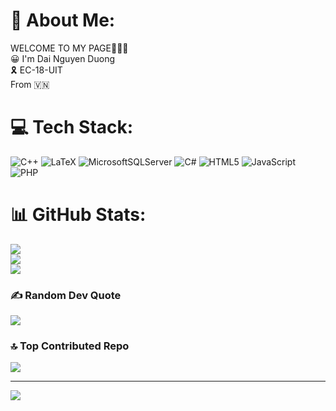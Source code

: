# 💫 About Me:
WELCOME TO MY PAGE👋👋👋<br>😀 I'm Dai Nguyen Duong<br>🎗 EC-18-UIT<br>From 🇻🇳


# 💻 Tech Stack:
![C++](https://img.shields.io/badge/c++-%2300599C.svg?style=plastic&logo=c%2B%2B&logoColor=white) ![LaTeX](https://img.shields.io/badge/latex-%23008080.svg?style=plastic&logo=latex&logoColor=white) ![MicrosoftSQLServer](https://img.shields.io/badge/Microsoft%20SQL%20Server-CC2927?style=plastic&logo=microsoft%20sql%20server&logoColor=white) ![C#](https://img.shields.io/badge/c%23-%23239120.svg?style=plastic&logo=csharp&logoColor=white) ![HTML5](https://img.shields.io/badge/html5-%23E34F26.svg?style=plastic&logo=html5&logoColor=white) ![JavaScript](https://img.shields.io/badge/javascript-%23323330.svg?style=plastic&logo=javascript&logoColor=%23F7DF1E) ![PHP](https://img.shields.io/badge/php-%23777BB4.svg?style=plastic&logo=php&logoColor=white)
# 📊 GitHub Stats:
![](https://github-readme-stats.vercel.app/api?username=Daii36&theme=dark&hide_border=false&include_all_commits=false&count_private=false)<br/>
![](https://github-readme-streak-stats.herokuapp.com/?user=Daii36&theme=dark&hide_border=false)<br/>
![](https://github-readme-stats.vercel.app/api/top-langs/?username=Daii36&theme=dark&hide_border=false&include_all_commits=false&count_private=false&layout=compact)

### ✍️ Random Dev Quote
![](https://quotes-github-readme.vercel.app/api?type=horizontal&theme=radical)

### 🔝 Top Contributed Repo
![](https://github-contributor-stats.vercel.app/api?username=Daii36&limit=5&theme=dark&combine_all_yearly_contributions=true)

---
[![](https://visitcount.itsvg.in/api?id=Daii36&icon=0&color=0)](https://visitcount.itsvg.in)

<!-- Proudly created with GPRM ( https://gprm.itsvg.in ) -->
